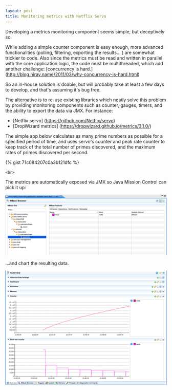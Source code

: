 ```yaml
---
layout: post
title: Monitoring metrics with Netflix Servo
---
```


Developing a metrics monitoring component seems simple, but deceptively so. 

While adding a simple counter component is easy enough, more advanced functionalities (polling, filtering, exporting the results... ) are somewhat trickier to code. Also since the metrics must be read and written in parallel with the core application logic, the code must be multithreaded, which add another challenge: [concurrency is hard.] (http://blog.nirav.name/2011/03/why-concurrency-is-hard.html)

So an in-house solution is doable, but will probably take at least a few days to develop, and that's assuming it's bug free.

The alternative is to re-use existing libraries which neatly solve this problem by providing monitoring components such as counter, gauges, timers, and the ability to export the data via JMX. For instance:

* [Netflix servo] (https://github.com/Netflix/servo)
* [DropWizard metrics] (https://dropwizard.github.io/metrics/3.1.0/)


The simple app below calculates as many prime numbers as possible for a specified period of time, and uses servo's counter and peak rate counter to keep track of the total number of primes discovered, and the maximum rates of primes discovered per second.

{% gist 71c084207c0a3b121dfc %}

    <br>
The metrics are automatically exposed via JMX so Java Mission Control can pick it up: 

<a href=""><img src="/images/servo_mbeans.png"  ></a>

...and chart the resulting data.

<a href=""><img src="/images/servo_charts.png"  ></a>













